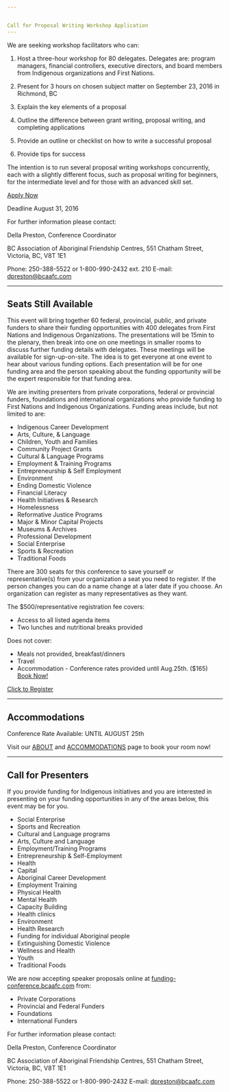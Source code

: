 ```yaml
---


Call for Proposal Writing Workshop Application
---
```


We are seeking workshop facilitators who can:

1. Host a three-hour workshop for 80 delegates. Delegates are: program managers, financial controllers, executive directors, and board members from Indigenous organizations and First Nations.

2. Present for 3 hours on chosen subject matter on September 23, 2016 in Richmond, BC

3. Explain the key elements of a proposal

4. Outline the difference between grant writing, proposal writing, and completing applications

5. Provide an outline or checklist on how to write a successful proposal

6. Provide tips for success

The intention is to run several proposal writing workshops concurrently, each with a slightly different focus, such as proposal writing for beginners, for the intermediate level and for those with an advanced skill set.

[Apply Now](http://fluidsurveys.com/surveys/bcaafc-mqC/funding-conference-2016-proposal-writing-workshop/)

Deadline August 31, 2016 

For further information please contact:

Della Preston, Conference Coordinator

BC Association of Aboriginal Friendship Centres,
551 Chatham Street, Victoria, BC, V8T 1E1

Phone: 250-388-5522 or 1-800-990-2432 ext. 210
E-mail: [dpreston@bcaafc.com](dpreston@bcaafc.com)

---

Seats Still Available
---

This event will bring together 60 federal, provincial, public, and private funders to share their funding opportunities with 400 delegates from First Nations and Indigenous Organizations. The presentations will be 15min to the plenary, then break into one on one meetings in smaller rooms to discuss further funding details with delegates. These meetings will be available for sign-up-on-site. The idea is to get everyone at one event to hear about various funding options. Each presentation will be for one funding area and the person speaking about the funding opportunity will be the expert responsible for that funding area. 

We are inviting presenters from private corporations, federal or provincial funders, foundations and international organizations who provide funding to First Nations and Indigenous Organizations. Funding areas include, but not limited to are: 

* Indigenous Career Development
* Arts, Culture, & Language
* Children, Youth and Families
* Community Project Grants
* Cultural & Language Programs
* Employment & Training Programs
* Entrepreneurship & Self Employment
* Environment
* Ending Domestic Violence
* Financial Literacy
* Health Initiatives & Research
* Homelessness
* Reformative Justice Programs
* Major & Minor Capital Projects
* Museums & Archives
* Professional Development
* Social Enterprise
* Sports & Recreation
* Traditional Foods

There are 300 seats for this conference to save yourself or representative(s) from your organization a seat  you need to register. If the person changes you can do a name change at a later date if you choose. An organization can register as many representatives as they want. 

The $500/representative registration fee covers: 
* Access to all listed agenda items
* Two lunches and nutritional breaks provided

Does not cover:
* Meals not provided, breakfast/dinners
* Travel
* Accommodation - Conference rates provided until Aug.25th. ($165) [Book Now!](https://funding-conference.bcaafc.com/accommodations/)

[Click to Register](https://funding-conference.bcaafc.com/)

---

Accommodations
---

Conference Rate Available: UNTIL AUGUST 25th

Visit our [ABOUT](https://funding-conference.bcaafc.com/about/) and [ACCOMMODATIONS](https://funding-conference.bcaafc.com/accommodations/) page to book your room now!

---

Call for Presenters
---

If you provide funding for Indigenous initiatives and you are interested in presenting on your funding opportunities in any of the areas below, this event may be for you.


* Social Enterprise
* Sports and Recreation
* Cultural and Language programs
* Arts, Culture and Language
* Employment/Training Programs
* Entrepreneurship & Self-Employment
* Health
* Capital
* Aboriginal Career Development
* Employment Training
* Physical Health
* Mental Health
* Capacity Building
* Health clinics
* Environment
* Health Research
* Funding for individual Aboriginal people
* Extinguishing Domestic Violence
* Wellness and Health
* Youth
* Traditional Foods

We are now accepting speaker proposals online at [funding-conference.bcaafc.com](https://funding-conference.bcaafc.com/) from:

* Private Corporations
* Provincial and Federal Funders
* Foundations
* International Funders


For further information please contact:

Della Preston, Conference Coordinator

BC Association of Aboriginal Friendship Centres,
551 Chatham Street, Victoria, BC, V8T 1E1

Phone: 250-388-5522 or 1-800-990-2432
E-mail: [dpreston@bcaafc.com](dpreston@bcaafc.com)


